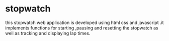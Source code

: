 # stopwatch
this stopwatch web application is developed using html css and javascript .it implements functions for starting ,pausing and resetting the stopwatch as well as tracking and displaying lap times.
